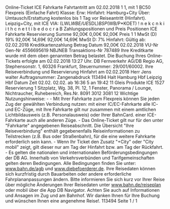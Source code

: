 Online-Ticket ICE Fahrkarte Fahrtantritt am 02.02.2018 1 1, mit 1 BC50 Flexpreis (Einfache Fahrt) Klasse: Erw: Hinfahrt: Hamburg+City Über: Umtausch/Erstattung kostenlos bis 1 Tag vor Reiseantritt (Hinfahrt). Leipzig+City, mit ICE VIA: (LWL*WBE/UE*SDL)*BSP*(WB/P*KOET) ! n e k c n k i i t h c n e t t i b e d o c r a B Zahlungspositionen und Preis Positionen ICE Fahrkarte Reservierung Summe 92,00€ 0,00€ 92,00€ Preis 1 1 MwSt (D) 19% 92,00€ 14,69€ 92,00€ 14,69€ MwSt D: 7% Hinfahrt: Gültig ab: 02.02.2018 Kreditkartenzahlung Betrag Datum 92,00€ 02.02.2018 VU-Nr Gen-Nr 4556695619 NBJNEB Transaktions-Nr 787489 Ihre Kreditkarte wurde mit dem oben genannten Betrag belastet. Die Buchung Ihres Online-Tickets erfolgte am 02.02.2018 13:27 Uhr. DB Fernverkehr AG/DB Regio AG, Stephensonstr. 1, 60326 Frankfurt, Steuernummer: 29/001/60002. Ihre Reiseverbindung und Reservierung Hinfahrt am 02.02.2018 Herr Jens walter Auftragsnummer: Zangenabdruck 113494 Halt Hamburg Hbf Leipzig Hbf Datum Zeit 02.02. 02.02. ab 16:36 5 an 19:42 11 Gleis Produkte ICE 1527 Reservierung 1 Sitzplatz, Wg. 38, Pl. 12, 1 Fenster, Panorama / Lounge, Nichtraucher, Ruhebereich, Res.Nr. 8091 3012 3081 12 Wichtige Nutzungshinweise: - - Mit Ihrer Fahrkarte zum Flexpreis können Sie jeden Zug der gewählten Verbindung nutzen: mit einer IC/EC-Fahrkarte alle IC- und EC-Züge, mit Ihre Fahrkarte gilt nur zusammen mit einem amtlichen Lichtbildausweis (z.B. Personalausweis) oder Ihrer BahnCard. einer ICE-Fahrkarte auch alle anderen Züge. - Das Online-Ticket gilt nur für den unter "Fahrkarte" angegebenen Reiseabschnitt. Die Übersicht "Ihre Reiseverbindung" enthält gegebenenfalls Reiseinformationen zu Teilstrecken (z.B. Bus oder Straßenbahn), für die eine weitere Fahrkarte erforderlich sein kann. - Wenn Ihr Ticket den Zusatz "+City" oder "City mobil" zeigt, gilt dieser nur am Tag der Hinfahrt bzw. am Tag der Rückfahrt. - Es gelten die nationalen und internationalen Beförderungsbedingungen der DB AG. Innerhalb von Verkehrsverbünden und Tarifgemeinschaften gelten deren Bedingungen. Alle Bedingungen finden Sie unter: www.bahn.de/agb und www.diebefoerderer.de. Ihre Reisedaten können sich kurzfristig durch Bauarbeiten oder andere erforderliche Fahrplananpassungen ändern. Bitte informieren Sie sich kurz vor Ihrer Reise über mögliche Änderungen Ihrer Reisedaten unter www.bahn.de/reiseplan oder mobil über die App DB Navigator. Achten Sie auch auf Informationen und Ansagen im Zug und am Bahnhof. Wir danken Ihnen für Ihre Buchung und wünschen Ihnen eine angenehme Reise!. 113494 Seite 1 / 1